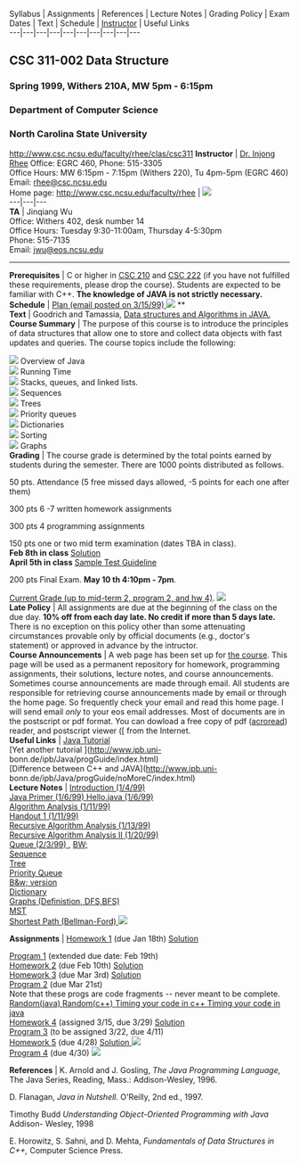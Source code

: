   Syllabus | Assignments | References | Lecture Notes | Grading Policy | Exam
Dates | Text | Schedule | [Instructor](http://www.csc.ncsu.edu/faculty/rhee) |
Useful Links  
---|---|---|---|---|---|---|---|---|---  


##  CSC 311-002 Data Structure

###  Spring 1999, Withers 210A, MW 5pm - 6:15pm

###  Department of Computer Science

###  North Carolina State University

<http://www.csc.ncsu.edu/faculty/rhee/clas/csc311>   **Instructor** | [Dr.
Injong Rhee](http://www.csc.ncsu.edu/faculty/rhee) Office: EGRC 460, Phone:
515-3305  
Office Hours: MW 6:15pm - 7:15pm (Withers 220), Tu 4pm-5pm (EGRC 460)  
Email: rhee@csc.ncsu.edu  
Home page: http://www.csc.ncsu.edu/faculty/rhee  | ![](myPic.gif)  
---|---|---  
**TA** |  Jinqiang Wu  
Office: Withers 402, desk number 14  
Office Hours: Tuesday 9:30-11:00am, Thursday 4-5:30pm  
Phone: 515-7135  
Email: jwu@eos.ncsu.edu  
  
---  
**Prerequisites** |  C or higher in [CSC
210](http://www.csc.ncsu.edu/courses/undergrad/CSC210.html) and [CSC
222](http://www.csc.ncsu.edu/courses/undergrad/CSC222.html) (if you have not
fulfilled these requirements, please drop the course). Students are expected
to be familiar with C++. **The knowledge of JAVA is not strictly necessary.**  
**Schedule** | [ Plan (email posted on 3/15/99) ](plan) ![](new.gif) **  
**Text** |  Goodrich and Tamassia, [ Data structures and Algorithms in
JAVA.](http://www.cs.brown.edu/courses/cs016/book/)  
**Course Summary** |  The purpose of this course is to introduce the
principles of data structures that allow one to store and collect data objects
with fast updates and queries. The course topics include the following:

![](Bullet8.gif) Overview of Java  
![](Bullet8.gif) Running Time  
![](Bullet8.gif) Stacks, queues, and linked lists.  
![](Bullet8.gif) Sequences  
![](Bullet8.gif) Trees  
![](Bullet8.gif) Priority queues  
![](Bullet8.gif) Dictionaries  
![](Bullet8.gif) Sorting  
![](Bullet8.gif) Graphs  
**Grading** |  The course grade is determined by the total points earned by
students during the semester. There are 1000 points distributed as follows.

50 pts. Attendance (5 free missed days allowed, -5 points for each one after
them)

300 pts 6 -7 written homework assignments

300 pts 4 programming assignments

150 pts one or two mid term examination (dates TBA in class).  
**Feb 8th in class** [ Solution](hw/midSol1.html)  
**April 5th in class** [ Sample Test ](hw/sampleTest3.ps) [ Guideline
](hw/test2-guide)

200 pts Final Exam. **May 10 th 4:10pm - 7pm**.

[ Current Grade (up to mid-term 2, program 2, and hw 4)](grade.html).
![](new.gif)  
**Late Policy** |  All assignments are due at the beginning of the class on
the due day. **10% off from each day late. No credit if more than 5 days
late.** There is no exception on this policy other than some attenuating
circumstances provable only by official documents (e.g., doctor's statement)
or approved in advance by the intructor.  
**Course Announcements** |  A web page has been set up for [the
course](http://www.csc.ncsu.edu/faculty/rhee/clas/csc311). This page will be
used as a permanent repository for homework, programming assignments, their
solutions, lecture notes, and course announcements. Sometimes course
announcements are made through email. All students are responsible for
retrieving course announcements made by email or through the home page. So
frequently check your email and read this home page. I will send email _only_
to your eos email addresses.   Most of documents are in the postscript or pdf
format. You can dowload a free copy of pdf
([acroread](http://www.csc.ncsu.edu/faculty/rhee/clas/csc311/www.adobe.com))
reader, and postscript viewer ([  from the Internet.  
**Useful Links** | [Java
Tutorial](http://www.javasoft.com/docs/books/tutorial/index.html)  
[Yet another tutorial ](http://www.ipb.uni-
bonn.de/ipb/Java/progGuide/index.html)  
[Difference between C++ and JAVA](http://www.ipb.uni-
bonn.de/ipb/Java/progGuide/noMoreC/index.html)  
**Lecture Notes** |  [Introduction (1/4/99)
](http://www.csc.ncsu.edu/faculty/rhee/clas/csc311/notes/intro.pdf)  
[Java Primer (1/6/99)
](http://www.csc.ncsu.edu/faculty/rhee/clas/csc311/notes/java.pdf) [Hello.java
(1/6/99) ](http://www.csc.ncsu.edu/faculty/rhee/clas/csc311/notes/hello.java)  
[Algorithm Analysis (1/11/99)
](http://www.csc.ncsu.edu/faculty/rhee/clas/csc311/notes/run.pdf)  
[Handout 1 (1/11/99)
](http://www.csc.ncsu.edu/faculty/rhee/clas/csc311/ho1.ps)  
[Recursive Algorithm Analysis (1/13/99)
](http://www.csc.ncsu.edu/faculty/rhee/clas/csc311/notes/recursive.pdf)  
[Recursive Algorithm Analysis II (1/20/99)
](http://www.csc.ncsu.edu/faculty/rhee/clas/csc311/notes/recur2.pdf)  
[Queue (2/3/99)
](http://www.csc.ncsu.edu/faculty/rhee/clas/csc311/notes/q.pdf),
[BW;](http://www.csc.ncsu.edu/faculty/rhee/clas/csc311/notes/q_bw.pdf)  
[Sequence
](http://www.csc.ncsu.edu/faculty/rhee/clas/csc311/notes/sequence.PDF)  
[Tree  ](http://www.csc.ncsu.edu/faculty/rhee/clas/csc311/notes/tree.PDF)  
[Priority Queue
](http://www.csc.ncsu.edu/faculty/rhee/clas/csc311/notes/priority.PDF)  
[ B&w; version
](http://www.csc.ncsu.edu/faculty/rhee/clas/csc311/notes/pri_b.pdf)  
[Dictionary
](http://www.csc.ncsu.edu/faculty/rhee/clas/csc311/notes/binarySearch.PDF)  
[Graphs (Definistion, DFS,BFS)
](http://www.csc.ncsu.edu/faculty/rhee/clas/csc311/notes/graphs1.PDF)  
[MST  ](http://www.csc.ncsu.edu/faculty/rhee/clas/csc311/notes/mst.PDF)  
[Shortest Path (Bellman-Ford)
](http://www.csc.ncsu.edu/faculty/rhee/clas/csc311/notes/bellmanFord.PDF)
![](new.gif)  
  
  
**Assignments** |  [ Homework 1](hw/hw1.ps) (due Jan 18th) [ Solution
](hw/sol1.ps)  
  
[ Program 1](hw/prog1.ps) (extended due date: Feb 19th)  
[ Homework 2](hw/hw2.ps) (due Feb 10th) [ Solution ](hw/sol2.ps)  
[ Homework 3](hw/hw3.ps) (due Mar 3rd) [ Solution](hw/hw3.pdf)  
[ Program 2](hw/prog2.ps) (due Mar 21st)  
Note that these progs are code fragments -- never meant to be complete.  
[ Random(java) ](prog/RandomIntGenerator.java) [ Random(c++) ](prog/random.cc)
[ Timing your code in c++ ](prog/time.cc) [ Timing your code in
java](prog/time.java)  
[ Homework 4](hw/hw4.ps) (assigned 3/15, due 3/29) [ Solution](hw/sol4)  
[ Program 3](hw/p3.ps) (to be assigned 3/22, due 4/11)  
[ Homework 5](hw/hw5.ps) (due 4/28) [ Solution ](hw/Problem5solutions.PDF)
![](new.gif)  
[ Program 4](hw/prog4.ps) (due 4/30) ![](new.gif)  
  
**References** |  K. Arnold and J. Gosling, _The Java Programming Language,_
The Java Series, Reading, Mass.: Addison-Wesley, 1996.  
  
D. Flanagan, _Java in Nutshell._ O'Reilly, 2nd ed., 1997.  
  
Timothy Budd _Understanding Object-Oriented Programming with Java_ Addison-
Wesley, 1998  
  
E. Horowitz, S. Sahni, and D. Mehta, _Fundamentals of Data Structures in C++,_
Computer Science Press.  
  
  








